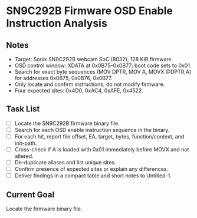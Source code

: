 # SN9C292B Firmware OSD Enable Instruction Analysis

## Notes
- Target: Sonix SN9C292B webcam SoC (8032), 128 KiB firmware.
- OSD control window: XDATA at 0x0B75–0x0B77; boot code sets to 0x01.
- Search for exact byte sequences (MOV DPTR, MOV A, MOVX @DPTR,A) for addresses 0x0B75, 0x0B76, 0x0B77.
- Only locate and confirm instructions; do not modify firmware.
- Four expected sites: 0x4D0, 0xAC4, 0xAFE, 0x4522.

## Task List
- [ ] Locate the SN9C292B firmware binary file.
- [ ] Search for each OSD enable instruction sequence in the binary.
- [ ] For each hit, report file offset, EA, target, bytes, function/context, and init-path.
- [ ] Cross-check if A is loaded with 0x01 immediately before MOVX and not altered.
- [ ] De-duplicate aliases and list unique sites.
- [ ] Confirm presence of expected sites or explain any differences.
- [ ] Deliver findings in a compact table and short notes to Untitled-1.

## Current Goal
Locate the firmware binary file.